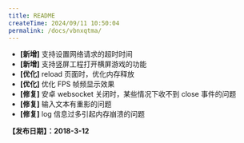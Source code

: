 ```yaml
---
title: README
createTime: 2024/09/11 10:50:04
permalink: /docs/vbnxqtma/
---
```


- **[新增]** 支持设置网络请求的超时时间
- **[新增]** 支持竖屏工程打开横屏游戏的功能
- **[优化]** reload 页面时，优化内存释放
- **[优化]** 优化 FPS 帧频显示效果
- **[修复]** 安卓 websocket 关闭时，某些情况下收不到 close 事件的问题
- **[修复]** 输入文本有重影的问题
- **[修复]** log 信息过多引起内存崩溃的问题

**【发布日期】：2018-3-12**
